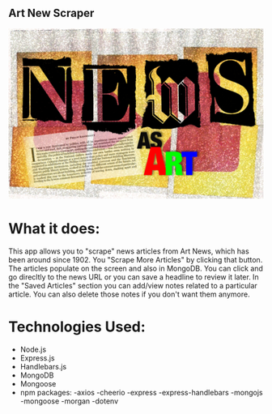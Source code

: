 ## Art New Scraper

![](public/images/newspaper.png)

# What it does:

This app allows you to "scrape" news articles from Art News, which has been around since 1902.  You "Scrape More Articles" by clicking that button.  The articles populate on the screen and also in MongoDB.  You can click and go direcltly to the news URL or you can save a headline to review it later.  In the "Saved Articles" section you can add/view notes related to a particular article.  You can also delete those notes if you don't want them anymore.

# Technologies Used:

- Node.js
- Express.js
- Handlebars.js
- MongoDB
- Mongoose
- npm packages:
   -axios
   -cheerio
   -express
   -express-handlebars
   -mongojs
   -mongoose
   -morgan
   -dotenv
 
